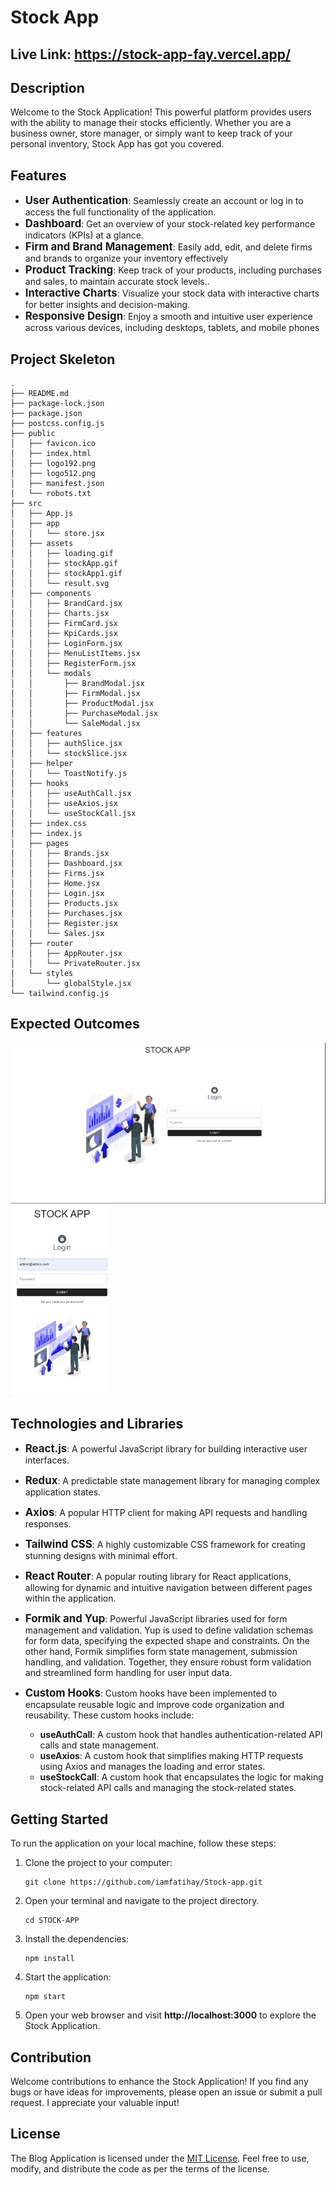 # Stock App
## Live Link: https://stock-app-fay.vercel.app/
## Description

Welcome to the Stock Application! This powerful platform provides users with the ability to manage their stocks efficiently. Whether you are a business owner, store manager, or simply want to keep track of your personal inventory, Stock App has got you covered.
## Features
- <span style="font-size: larger;">**User Authentication**</span>: Seamlessly create an account or log in to access the full functionality of the application.
- <span style="font-size: larger;">**Dashboard**</span>: Get an overview of your stock-related key performance indicators (KPIs) at a glance.
- <span style="font-size: larger;">**Firm and Brand Management**</span>: Easily add, edit, and delete firms and brands to organize your inventory effectively
- <span style="font-size: larger;">**Product Tracking**</span>: Keep track of your products, including purchases and sales, to maintain accurate stock levels..
- <span style="font-size: larger;">**Interactive Charts**</span>: Visualize your stock data with interactive charts for better insights and decision-making.
- <span style="font-size: larger;">**Responsive Design**</span>: Enjoy a smooth and intuitive user experience across various devices, including desktops, tablets, and mobile phones


## Project Skeleton
```
.
├── README.md
├── package-lock.json
├── package.json
├── postcss.config.js
├── public
│   ├── favicon.ico
│   ├── index.html
│   ├── logo192.png
│   ├── logo512.png
│   ├── manifest.json
│   └── robots.txt
├── src
│   ├── App.js
│   ├── app
│   │   └── store.jsx
│   ├── assets
│   │   ├── loading.gif
│   │   ├── stockApp.gif
│   │   ├── stockApp1.gif
│   │   └── result.svg
│   ├── components
│   │   ├── BrandCard.jsx
│   │   ├── Charts.jsx
│   │   ├── FirmCard.jsx
│   │   ├── KpiCards.jsx
│   │   ├── LoginForm.jsx
│   │   ├── MenuListItems.jsx
│   │   ├── RegisterForm.jsx
│   │   └── modals
│   │       ├── BrandModal.jsx
│   │       ├── FirmModal.jsx
│   │       ├── ProductModal.jsx
│   │       ├── PurchaseModal.jsx
│   │       └── SaleModal.jsx
│   ├── features
│   │   ├── authSlice.jsx
│   │   └── stockSlice.jsx
│   ├── helper
│   │   └── ToastNotify.js
│   ├── hooks
│   │   ├── useAuthCall.jsx
│   │   ├── useAxios.jsx
│   │   └── useStockCall.jsx
│   ├── index.css
│   ├── index.js
│   ├── pages
│   │   ├── Brands.jsx
│   │   ├── Dashboard.jsx
│   │   ├── Firms.jsx
│   │   ├── Home.jsx
│   │   ├── Login.jsx
│   │   ├── Products.jsx
│   │   ├── Purchases.jsx
│   │   ├── Register.jsx
│   │   └── Sales.jsx
│   ├── router
│   │   ├── AppRouter.jsx
│   │   └── PrivateRouter.jsx
│   └── styles
│       └── globalStyle.jsx
└── tailwind.config.js
```
## Expected Outcomes
<div >
<img width="660px" src="./stockApp.gif"/>
<img width="160px" src="./stockApp1.gif"/>
</div>

## Technologies and Libraries
- <span style="font-size: larger;">**React.js**</span>: A powerful JavaScript library for building interactive user interfaces.
- <span style="font-size: larger;">**Redux**</span>: A predictable state management library for managing complex application states.
- <span style="font-size: larger;">**Axios**</span>: A popular HTTP client for making API requests and handling responses.
- <span style="font-size: larger;">**Tailwind CSS**</span>: A highly customizable CSS framework for creating stunning designs with minimal effort.
- <span style="font-size: larger;">**React Router**</span>: A popular routing library for React applications, allowing for dynamic and intuitive navigation between different pages within the application.
- <span style="font-size: larger;">**Formik and Yup**</span>: Powerful JavaScript libraries used for form management and validation. Yup is used to define validation schemas for form data, specifying the expected shape and constraints. On the other hand, Formik simplifies form state management, submission handling, and validation. Together, they ensure robust form validation and streamlined form handling for user input data.
- <span style="font-size: larger;">**Custom Hooks**</span>: Custom hooks have been implemented to encapsulate reusable logic and improve code organization and reusability. These custom hooks include:

    - **useAuthCall**: A custom hook that handles authentication-related API calls and state management.
    - **useAxios**: A custom hook that simplifies making HTTP requests using Axios and manages the loading and error states.
    - **useStockCall**: A custom hook that encapsulates the logic for making stock-related API calls and managing the stock-related states.

## Getting Started

To run the application on your local machine, follow these steps:

1. Clone the project to your computer:

   ```
   git clone https://github.com/iamfatihay/Stock-app.git
2. Open your terminal and navigate to the project directory.
   ```
   cd STOCK-APP
3. Install the dependencies:
    ```
    npm install
4. Start the application:
    ```
    npm start
5. Open your web browser and visit  **http://localhost:3000**  to explore the Stock Application.

## Contribution
Welcome contributions to enhance the Stock Application! If you find any bugs or have ideas for improvements, please open an issue or submit a pull request. I appreciate your valuable input!

## License

The Blog Application is licensed under the [MIT License](LICENSE). Feel free to use, modify, and distribute the code as per the terms of the license.